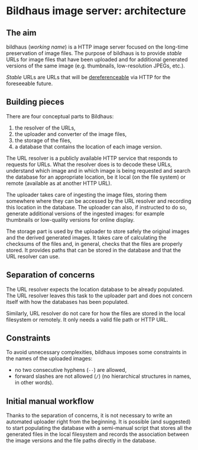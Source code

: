 Bildhaus image server: architecture
===================================

The aim
-------

bildhaus (_working name_) is a HTTP image server focused on the
long-time preservation of image files. The purpose of bildhaus
is to provide _stable_ URLs for image files that have been uploaded
and for additional generated versions of the same image (e.g.
thumbnails, low-resolution JPEGs, etc.).

_Stable_ URLs are URLs that will be [dereferenceable][1] via HTTP for
the foreseeable future.

[1]: http://www.w3.org/2001/tag/doc/httpRange-14/2007-08-31/HttpRange-14.html "Dereferencing HTTP URIs"

Building pieces
---------------

There are four conceptual parts to Bildhaus:

1. the resolver of the URLs,
2. the uploader and converter of the image files,
3. the storage of the files,
4. a database that contains the location of each image version.

The URL resolver is a publicly available HTTP service that responds to
requests for URLs. What the resolver does is to decode these URLs,
understand which image and in which image is being requested and search
the database for an appropriate location, be it local (on the file
system) or remote (available as at another HTTP URL).

The uploader takes care of ingesting the image files, storing them
somewhere where they can be accessed by the URL resolver and recording
this location in the database. The uploader can also, if instructed to
do so, generate additional versions of the ingested images: for example
thumbnails or low-quality versions for online display.

The storage part is used by the uploader to store safely the original
images and the derived generated images. It takes care of calculating the
checksums of the files and, in general, checks that the files are
properly stored. It provides paths that can be stored in the database
and that the URL resolver can use.

Separation of concerns
----------------------

The URL resolver expects the location database to be already populated.
The URL resolver leaves this task to the uploader part and does not
concern itself with how the databases has been populated.

Similarly, URL resolver do not care for how the files are stored in
the local filesystem or remotely. It only needs a valid file path
or HTTP URL.

Constraints
-----------

To avoid unnecessary complexities, bildhaus imposes some constraints
in the names of the uploaded images:

* no two consecutive hyphens (`--`) are allowed,
* forward slashes are not allowed (`/`) (no hierarchical
  structures in names, in other words).

Initial manual workflow
-----------------------

Thanks to the separation of concerns, it is not necessary to write an
automated uploader right from the beginning. It is possible (and
suggested) to start populating the database with a semi-manual script
that stores all the generated files in the local filesystem and records
the association between the image versions and the file paths directly
in the database.
